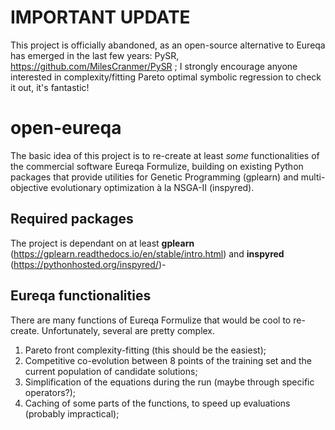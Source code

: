 # IMPORTANT UPDATE
This project is officially abandoned, as an open-source alternative to Eureqa has emerged in the last few years: PySR, https://github.com/MilesCranmer/PySR ; I strongly encourage anyone interested in complexity/fitting Pareto optimal symbolic regression to check it out, it's fantastic!

# open-eureqa

The basic idea of this project is to re-create at least *some* functionalities of the commercial software Eureqa Formulize, building on existing Python packages that provide utilities for Genetic Programming (gplearn) and multi-objective evolutionary optimization à la NSGA-II (inspyred).

## Required packages
The project is dependant on at least **gplearn** (https://gplearn.readthedocs.io/en/stable/intro.html) and **inspyred** (https://pythonhosted.org/inspyred/)-

## Eureqa functionalities

There are many functions of Eureqa Formulize that would be cool to re-create. Unfortunately, several are pretty complex.

1. Pareto front complexity-fitting (this should be the easiest);
2. Competitive co-evolution between 8 points of the training set and the current population of candidate solutions;
3. Simplification of the equations during the run (maybe through specific operators?);
4. Caching of some parts of the functions, to speed up evaluations (probably impractical);
